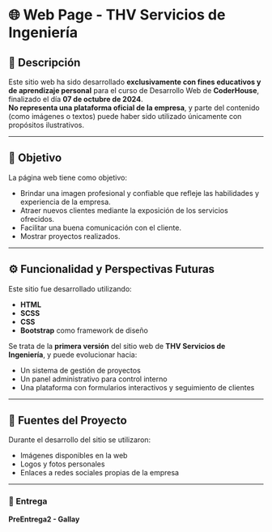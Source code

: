 # 🌐 Web Page - THV Servicios de Ingeniería

## 📝 Descripción

Este sitio web ha sido desarrollado **exclusivamente con fines educativos y de aprendizaje personal** para el curso de Desarrollo Web de **CoderHouse**, finalizado el día **07 de octubre de 2024**.  
**No representa una plataforma oficial de la empresa**, y parte del contenido (como imágenes o textos) puede haber sido utilizado únicamente con propósitos ilustrativos.

---

## 🎯 Objetivo

La página web tiene como objetivo:

- Brindar una imagen profesional y confiable que refleje las habilidades y experiencia de la empresa.  
- Atraer nuevos clientes mediante la exposición de los servicios ofrecidos.  
- Facilitar una buena comunicación con el cliente.  
- Mostrar proyectos realizados.  

---

## ⚙️ Funcionalidad y Perspectivas Futuras

Este sitio fue desarrollado utilizando:

- **HTML**  
- **SCSS**  
- **CSS**  
- **Bootstrap** como framework de diseño  

Se trata de la **primera versión** del sitio web de **THV Servicios de Ingeniería**, y puede evolucionar hacia:

- Un sistema de gestión de proyectos  
- Un panel administrativo para control interno  
- Una plataforma con formularios interactivos y seguimiento de clientes  

---

## 📁 Fuentes del Proyecto

Durante el desarrollo del sitio se utilizaron:

- Imágenes disponibles en la web  
- Logos y fotos personales  
- Enlaces a redes sociales propias de la empresa  

---

### 📌 Entrega

**PreEntrega2 - Gallay**
